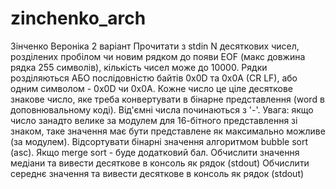# zinchenko_arch

Зінченко Вероніка 2 варіант
Прочитати з stdin N десяткових чисел, розділених пробілом чи новим рядком до появи EOF (макс довжина рядка 255 символів), кількість чисел може до 10000.
Рядки розділяються АБО послідовністю байтів 0x0D та 0x0A (CR LF), або одним символом - 0x0D чи 0x0A.
Кожне число це ціле десяткове знакове число, яке треба конвертувати в бінарне представлення (word в доповнювальному коді).
Від'ємні числа починаються з '-'.
Увага: якщо число занадто велике за модулем для 16-бітного представлення зі знаком, таке значення має бути представлене як максимально можливе (за модулем).
Відсортувати бінарні значення алгоритмом bubble sort (asc). Якщо merge sort - буде додатковий бал.
Обчислити значення медіани та вивести десяткове в консоль як рядок (stdout)
Обчислити середнє значення та вивести десяткове в консоль як рядок (stdout)
